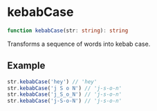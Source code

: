 # kebabCase

```ts
function kebabCase(str: string): string
```

Transforms a sequence of words into kebab case.

## Example

```ts
str.kebabCase('hey') // 'hey'
str.kebabCase('j S o N') // 'j-s-o-n'
str.kebabCase('j_S_o_N') // 'j-s-o-n'
str.kebabCase('j-S-o-N') // 'j-s-o-n'
```
